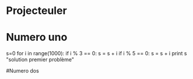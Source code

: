 # Projecteuler
# Numero uno

s=0
for i in range(1000):
	if i % 3 == 0:
		s = s + i
	if i % 5 == 0:
		s = s + i
print s "solution premier problème"

#Numero dos


